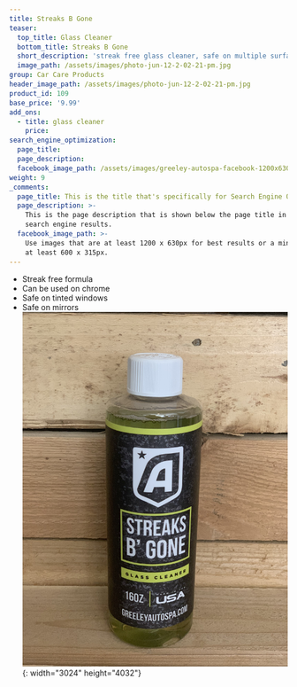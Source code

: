 ```yaml
---
title: Streaks B Gone
teaser:
  top_title: Glass Cleaner
  bottom_title: Streaks B Gone
  short_description: 'streak free glass cleaner, safe on multiple surfaces'
  image_path: /assets/images/photo-jun-12-2-02-21-pm.jpg
group: Car Care Products
header_image_path: /assets/images/photo-jun-12-2-02-21-pm.jpg
product_id: 109
base_price: '9.99'
add_ons:
  - title: glass cleaner
    price:
search_engine_optimization:
  page_title:
  page_description:
  facebook_image_path: /assets/images/greeley-autospa-facebook-1200x630.png
weight: 9
_comments:
  page_title: This is the title that's specifically for Search Engine Optimization.
  page_description: >-
    This is the page description that is shown below the page title in the
    search engine results.
  facebook_image_path: >-
    Use images that are at least 1200 x 630px for best results or a minimum of
    at least 600 x 315px.
---
```


* Streak free formula
* Can be used on chrome
* Safe on tinted windows
* Safe on mirrors![](/assets/images/photo-jun-12-2-02-21-pm.jpg){: width="3024" height="4032"}